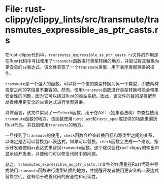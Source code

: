 # File: rust-clippy/clippy_lints/src/transmute/transmutes_expressible_as_ptr_casts.rs

在rust-clippy代码中，`transmutes_expressible_as_ptr_casts.rs`文件的作用是在Rust代码中寻找使用了`transmute`函数进行类型转换的地方，并尝试将其替换为更安全的`as`表达式。该文件实现了一个`Transmute`类型，用于表示类型转换的操作。

`transmute`是一个强大的函数，可以将一个值的类型转换为另一个类型，即使两种类型之间的字段是不兼容的。然而，使用`transmute`函数进行类型转换可能会带来安全性的问题，因为它可以绕过Rust的类型系统。因此，该文件的目的是提醒开发者使用更安全的`as`表达式进行类型转换。

具体而言，该文件实现了一个`check`函数，用于在AST（抽象语法树）中查找使用`transmute`函数的地方。该函数使用`rustc_ast`和`rustc_span`库提供的功能来遍历Rust代码，并找到使用`transmute`的地方。

一旦找到了`transmute`的使用，`check`函数会检查转换目标和源类型之间的关系，以确定是否可以替换为`as`表达式。如果可以替换，`check`函数会生成一个建议，指示开发者使用`as`表达式来替换`transmute`函数。这个建议会在rust-clippy的输出中显示给开发者，以便他们可以修复代码中的问题。

总之，`transmutes_expressible_as_ptr_casts.rs`文件的作用是在Rust代码中寻找使用`transmute`函数进行类型转换的地方，并提醒开发者使用更安全的`as`表达式替换它们。这有助于改善代码的安全性和可读性。

